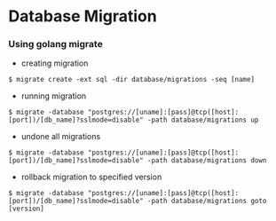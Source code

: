 # Database Migration

### Using golang migrate

- creating migration

```
$ migrate create -ext sql -dir database/migrations -seq [name]
```

- running migration

```
$ migrate -database "postgres://[uname]:[pass]@tcp([host]:[port])/[db_name]?sslmode=disable" -path database/migrations up
```

- undone all migrations

```
$ migrate -database "postgres://[uname]:[pass]@tcp([host]:[port])/[db_name]?sslmode=disable" -path database/migrations down
```

- rollback migration to specified version

```
$ migrate -database "postgres://[uname]:[pass]@tcp([host]:[port])/[db_name]?sslmode=disable" -path database/migrations goto [version]
```
